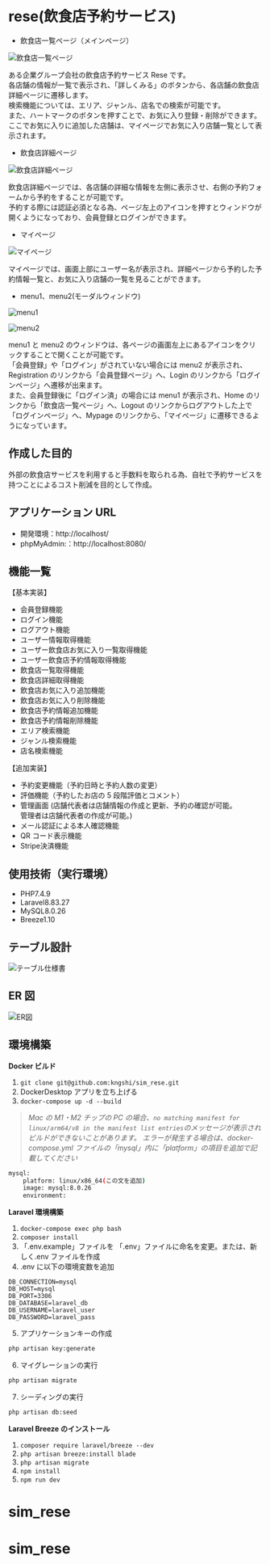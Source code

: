 # rese(飲食店予約サービス)

- 飲食店一覧ページ（メインページ）

![飲食店一覧ページ](src/public/img/shop_all.png)

ある企業グループ会社の飲食店予約サービス Rese です。  
各店舗の情報が一覧で表示され、「詳しくみる」のボタンから、各店舗の飲食店詳細ページに遷移します。  
検索機能については、エリア、ジャンル、店名での検索が可能です。  
また、ハートマークのボタンを押すことで、お気に入り登録・削除ができます。ここでお気に入りに追加した店舗は、マイページでお気に入り店舗一覧として表示されます。

- 飲食店詳細ページ

![飲食店詳細ページ](src/public/img/shop_detail.png)

飲食店詳細ページでは、各店舗の詳細な情報を左側に表示させ、右側の予約フォームから予約をすることが可能です。  
予約する際には認証必須となる為、ページ左上のアイコンを押すとウィンドウが開くようになっており、会員登録とログインができます。

- マイページ

![マイページ](src/public/img/my_page.png)

マイページでは、画面上部にユーザー名が表示され、詳細ページから予約した予約情報一覧と、お気に入り店舗の一覧を見ることができます。

- menu1、menu2(モーダルウィンドウ)

![menu1](src/public/img/menu1.png)

![menu2](src/public/img/menu2.png)

menu1 と menu2 のウィンドウは、各ページの画面左上にあるアイコンをクリックすることで開くことが可能です。  
「会員登録」や「ログイン」がされていない場合には menu2 が表示され、Registration のリンクから「会員登録ページ」へ、Login のリンクから「ログインページ」へ遷移が出来ます。  
また、会員登録後に「ログイン済」の場合には menu1 が表示され、Home のリンクから「飲食店一覧ページ」へ、Logout のリンクからログアウトした上で「ログインページ」へ、Mypage のリンクから、「マイページ」に遷移できるようになっています。

## 作成した目的

外部の飲食店サービスを利用すると手数料を取られる為、自社で予約サービスを持つことによるコスト削減を目的として作成。

## アプリケーション URL

- 開発環境：http://localhost/
- phpMyAdmin:：http://localhost:8080/

## 機能一覧

【基本実装】

- 会員登録機能
- ログイン機能
- ログアウト機能
- ユーザー情報取得機能
- ユーザー飲食店お気に入り一覧取得機能
- ユーザー飲食店予約情報取得機能
- 飲食店一覧取得機能
- 飲食店詳細取得機能
- 飲食店お気に入り追加機能
- 飲食店お気に入り削除機能
- 飲食店予約情報追加機能
- 飲食店予約情報削除機能
- エリア検索機能
- ジャンル検索機能
- 店名検索機能

【追加実装】

- 予約変更機能（予約日時と予約人数の変更）
- 評価機能（予約したお店の 5 段階評価とコメント）
- 管理画面
  (店舗代表者は店舗情報の作成と更新、予約の確認が可能。  
  管理者は店舗代表者の作成が可能。)
- メール認証による本人確認機能
- QR コード表示機能
- Stripe決済機能

## 使用技術（実行環境）

- PHP7.4.9
- Laravel8.83.27
- MySQL8.0.26
- Breeze1.10

## テーブル設計

![テーブル仕様書](src/specification.drawio.png)

## ER 図

![ER図](src/erd.drawio.png)

## 環境構築

**Docker ビルド**

1. `git clone git@github.com:kngshi/sim_rese.git`
2. DockerDesktop アプリを立ち上げる
3. `docker-compose up -d --build`

> _Mac の M1・M2 チップの PC の場合、`no matching manifest for linux/arm64/v8 in the manifest list entries`のメッセージが表示されビルドができないことがあります。
> エラーが発生する場合は、docker-compose.yml ファイルの「mysql」内に「platform」の項目を追加で記載してください_

```bash
mysql:
    platform: linux/x86_64(この文を追加)
    image: mysql:8.0.26
    environment:
```

**Laravel 環境構築**

1. `docker-compose exec php bash`
2. `composer install`
3. 「.env.example」ファイルを 「.env」ファイルに命名を変更。または、新しく.env ファイルを作成
4. .env に以下の環境変数を追加

```text
DB_CONNECTION=mysql
DB_HOST=mysql
DB_PORT=3306
DB_DATABASE=laravel_db
DB_USERNAME=laravel_user
DB_PASSWORD=laravel_pass
```

5. アプリケーションキーの作成

```bash
php artisan key:generate
```

6. マイグレーションの実行

```bash
php artisan migrate
```

7. シーディングの実行

```bash
php artisan db:seed
```

**Laravel Breeze のインストール**

1. `composer require laravel/breeze --dev`
2. `php artisan breeze:install blade`
3. `php artisan migrate`
4. `npm install`
5. `npm run dev`

# sim_rese

# sim_rese
